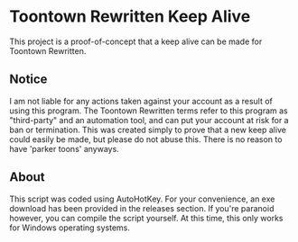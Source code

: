# Toontown Rewritten Keep Alive

This project is a proof-of-concept that a keep alive can be made for Toontown Rewritten.

## Notice
I am not liable for any actions taken against your account as a result of using this program.
The Toontown Rewritten terms refer to this program as "third-party" and an automation tool, and can put your account at risk for a ban or termination.
This was created simply to prove that a new keep alive could easily be made, but please do not abuse this. There is no reason to have 'parker toons' anyways.

## About
This script was coded using AutoHotKey. For your convenience, an exe download has been provided in the releases section. If you're paranoid however, you can compile the script yourself.
At this time, this only works for Windows operating systems.
